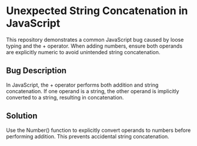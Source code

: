 # Unexpected String Concatenation in JavaScript
This repository demonstrates a common JavaScript bug caused by loose typing and the + operator.  When adding numbers, ensure both operands are explicitly numeric to avoid unintended string concatenation.

## Bug Description
In JavaScript, the + operator performs both addition and string concatenation.  If one operand is a string, the other operand is implicitly converted to a string, resulting in concatenation.

## Solution
Use the Number() function to explicitly convert operands to numbers before performing addition.  This prevents accidental string concatenation.
